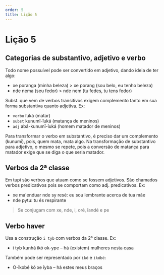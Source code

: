 ```yaml
---
order: 5
title: Lição 5
---
```


# Lição 5

## Categorias de substantivo, adjetivo e verbo

Todo nome possuível pode ser convertido em adjetivo, dando ideia de ter algo:
- xe poranga (minha beleza) > xe porang (sou belo, eu tenho beleza)
- nde nema (seu fedor) > nde nem (tu fedes, tu tens fedor)

Subst. que vem de verbos transitivos exigem complemento tanto em sua forma substantiva quanto adjetiva. Ex:

- `verbo` îuká (matar) 
- `subst` kunumī-îuká (matança de meninos)
- `adj` abá-kunumī-îuká (homem matador de meninos)

Para transformar o verbo em substantivo, é preciso dar um complemento (kunumī), pois, quem mata, mata algo. Na transformação de substantivo para adjetivo, o mesmo se repete, pois a conversão de matança para matador exige que se diga o que seria matador.

## Verbos da 2ª classe

Em tupi são verbos que atuam como se fossem adjetivos. São chamados verbos predicativos pois se comportam como adj. predicativos. Ex:
- xe ma'enduar nde sy resé: eu sou lembrante acerca de tua mãe
- nde pytu: tu és respirante

> Se conjugam com xe, nde, i, oré, îandé e pe

## Verbo haver

Usa a construção `i tyb` com verbos da 2ª classe. Ex:
- i tyb kunhã ikó ok-ype – há (existem) mulheres nesta casa

Também pode ser representado por `ikó` e `ikóbé`:
- O-îkobé kó xe îyba – há estes meus braços
